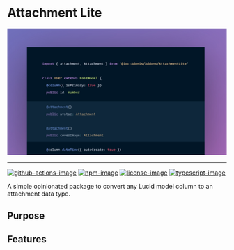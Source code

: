 # Attachment Lite

<div align="center">
  <img src="./assets/banner.jpeg" />
</div>

---

[![github-actions-image]][github-actions-url] [![npm-image]][npm-url] [![license-image]][license-url] [![typescript-image]][typescript-url]

A simple opinionated package to convert any Lucid model column to an attachment data type.

## Purpose

## Features

[github-actions-image]: https://github.com/attachment-lite/actions/workflows/test.yml
[github-actions-url]: https://img.shields.io/github/workflow/status/attachment-lite/test?style=for-the-badge "github-actions"

[npm-image]: https://img.shields.io/npm/v/@adonisjs/attachment-lite.svg?style=for-the-badge&logo=npm
[npm-url]: https://npmjs.org/package/@adonisjs/attachment-lite "npm"

[license-image]: https://img.shields.io/npm/l/@adonisjs/attachment-lite?color=blueviolet&style=for-the-badge
[license-url]: LICENSE.md "license"

[typescript-image]: https://img.shields.io/badge/Typescript-294E80.svg?style=for-the-badge&logo=typescript
[typescript-url]:  "typescript"

